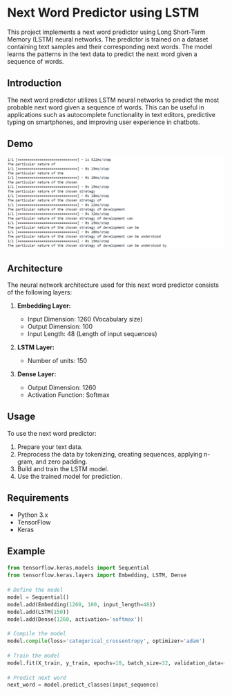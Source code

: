 # Next Word Predictor using LSTM

This project implements a next word predictor using Long Short-Term Memory (LSTM) neural networks. The predictor is trained on a dataset containing text samples and their corresponding next words. The model learns the patterns in the text data to predict the next word given a sequence of words.

## Introduction

The next word predictor utilizes LSTM neural networks to predict the most probable next word given a sequence of words. This can be useful in applications such as autocomplete functionality in text editors, predictive typing on smartphones, and improving user experience in chatbots.

## Demo

![Demo](tests/ss.png)

## Architecture

The neural network architecture used for this next word predictor consists of the following layers:

1. **Embedding Layer:**
   - Input Dimension: 1260 (Vocabulary size)
   - Output Dimension: 100
   - Input Length: 48 (Length of input sequences)

2. **LSTM Layer:**
   - Number of units: 150

3. **Dense Layer:**
   - Output Dimension: 1260
   - Activation Function: Softmax

## Usage

To use the next word predictor:
1. Prepare your text data.
2. Preprocess the data by tokenizing, creating sequences, applying n-gram, and zero padding.
3. Build and train the LSTM model.
4. Use the trained model for prediction.

## Requirements

- Python 3.x
- TensorFlow
- Keras

## Example

```python
from tensorflow.keras.models import Sequential
from tensorflow.keras.layers import Embedding, LSTM, Dense

# Define the model
model = Sequential()
model.add(Embedding(1260, 100, input_length=48))
model.add(LSTM(150))
model.add(Dense(1260, activation='softmax'))

# Compile the model
model.compile(loss='categorical_crossentropy', optimizer='adam')

# Train the model
model.fit(X_train, y_train, epochs=10, batch_size=32, validation_data=(X_val, y_val))

# Predict next word
next_word = model.predict_classes(input_sequence)
```
